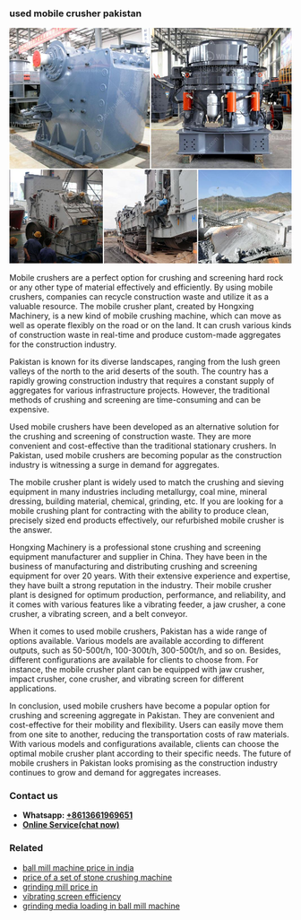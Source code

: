<h3>used mobile crusher pakistan</h3><img src='1708666495.jpg' alt=''><p>Mobile crushers are a perfect option for crushing and screening hard rock or any other type of material effectively and efficiently. By using mobile crushers, companies can recycle construction waste and utilize it as a valuable resource. The mobile crusher plant, created by Hongxing Machinery, is a new kind of mobile crushing machine, which can move as well as operate flexibly on the road or on the land. It can crush various kinds of construction waste in real-time and produce custom-made aggregates for the construction industry.</p><p>Pakistan is known for its diverse landscapes, ranging from the lush green valleys of the north to the arid deserts of the south. The country has a rapidly growing construction industry that requires a constant supply of aggregates for various infrastructure projects. However, the traditional methods of crushing and screening are time-consuming and can be expensive.</p><p>Used mobile crushers have been developed as an alternative solution for the crushing and screening of construction waste. They are more convenient and cost-effective than the traditional stationary crushers. In Pakistan, used mobile crushers are becoming popular as the construction industry is witnessing a surge in demand for aggregates.</p><p>The mobile crusher plant is widely used to match the crushing and sieving equipment in many industries including metallurgy, coal mine, mineral dressing, building material, chemical, grinding, etc. If you are looking for a mobile crushing plant for contracting with the ability to produce clean, precisely sized end products effectively, our refurbished mobile crusher is the answer.</p><p>Hongxing Machinery is a professional stone crushing and screening equipment manufacturer and supplier in China. They have been in the business of manufacturing and distributing crushing and screening equipment for over 20 years. With their extensive experience and expertise, they have built a strong reputation in the industry. Their mobile crusher plant is designed for optimum production, performance, and reliability, and it comes with various features like a vibrating feeder, a jaw crusher, a cone crusher, a vibrating screen, and a belt conveyor.</p><p>When it comes to used mobile crushers, Pakistan has a wide range of options available. Various models are available according to different outputs, such as 50-500t/h, 100-300t/h, 300-500t/h, and so on. Besides, different configurations are available for clients to choose from. For instance, the mobile crusher plant can be equipped with jaw crusher, impact crusher, cone crusher, and vibrating screen for different applications.</p><p>In conclusion, used mobile crushers have become a popular option for crushing and screening aggregate in Pakistan. They are convenient and cost-effective for their mobility and flexibility. Users can easily move them from one site to another, reducing the transportation costs of raw materials. With various models and configurations available, clients can choose the optimal mobile crusher plant according to their specific needs. The future of mobile crushers in Pakistan looks promising as the construction industry continues to grow and demand for aggregates increases.</p><h3>Contact us</h3><ul><li><strong>Whatsapp:&nbsp;<a href="https://wa.me/8613661969651">+8613661969651</a></strong></li><li><a href="https://swt.shibang-china.com/?git&amp;zhl&amp;used mobile crusher pakistan"><strong>Online Service(chat now)</strong></a></li></ul><h3>Related</h3><ul><li><a href='ball mill machine price in india.md'>ball mill machine price in india</a></li><li><a href='price of a set of stone crushing machine.md'>price of a set of stone crushing machine</a></li><li><a href='grinding mill price in.md'>grinding mill price in</a></li><li><a href='vibrating screen efficiency.md'>vibrating screen efficiency</a></li><li><a href='grinding media loading in ball mill machine.md'>grinding media loading in ball mill machine</a></li></ul>